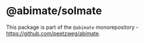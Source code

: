 # @abimate/solmate

This package is part of the `@abimate` monorepository - https://github.com/peetzweg/abimate.